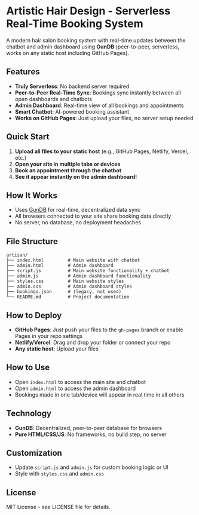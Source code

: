 # Artistic Hair Design - Serverless Real-Time Booking System

A modern hair salon booking system with real-time updates between the chatbot and admin dashboard using **GunDB** (peer-to-peer, serverless, works on any static host including GitHub Pages).

## Features

- **Truly Serverless**: No backend server required
- **Peer-to-Peer Real-Time Sync**: Bookings sync instantly between all open dashboards and chatbots
- **Admin Dashboard**: Real-time view of all bookings and appointments
- **Smart Chatbot**: AI-powered booking assistant
- **Works on GitHub Pages**: Just upload your files, no server setup needed

## Quick Start

1. **Upload all files to your static host** (e.g., GitHub Pages, Netlify, Vercel, etc.)
2. **Open your site in multiple tabs or devices**
3. **Book an appointment through the chatbot**
4. **See it appear instantly on the admin dashboard!**

## How It Works

- Uses [GunDB](https://gun.eco/) for real-time, decentralized data sync
- All browsers connected to your site share booking data directly
- No server, no database, no deployment headaches

## File Structure

```
artisan/
├── index.html         # Main website with chatbot
├── admin.html         # Admin dashboard
├── script.js          # Main website functionality + chatbot
├── admin.js           # Admin dashboard functionality
├── styles.css         # Main website styles
├── admin.css          # Admin dashboard styles
├── bookings.json      # (legacy, not used)
└── README.md          # Project documentation
```

## How to Deploy

- **GitHub Pages**: Just push your files to the `gh-pages` branch or enable Pages in your repo settings
- **Netlify/Vercel**: Drag and drop your folder or connect your repo
- **Any static host**: Upload your files

## How to Use

- Open `index.html` to access the main site and chatbot
- Open `admin.html` to access the admin dashboard
- Bookings made in one tab/device will appear in real time in all others

## Technology

- **GunDB**: Decentralized, peer-to-peer database for browsers
- **Pure HTML/CSS/JS**: No frameworks, no build step, no server

## Customization

- Update `script.js` and `admin.js` for custom booking logic or UI
- Style with `styles.css` and `admin.css`

## License

MIT License - see LICENSE file for details. 